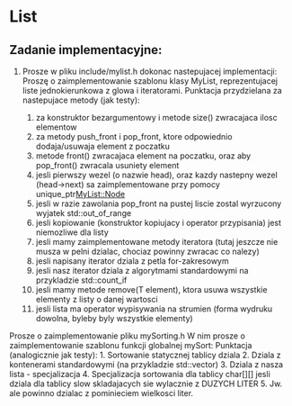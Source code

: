# List

## Zadanie implementacyjne:
1. Prosze w pliku include/mylist.h dokonac nastepujacej implementacji:
  Proszę o zaimplementowanie szablonu klasy MyList<T>, reprezentujacej liste jednokierunkowa
  z glowa i iteratorami.
    Punktacja przydzielana za nastepujace metody (jak testy):
    1. za konstruktor bezargumentowy i metode size() zwracajaca ilosc elementow
    2. za metody push_front i pop_front, ktore odpowiednio dodaja/usuwaja element z poczatku
    3. metode front() zwracajaca element na poczatku,
       oraz aby pop_front() zwracala usuniety element
    4. jesli pierwszy wezel (o nazwie head), oraz kazdy nastepny wezel (head->next)
       sa zaimplementowane przy pomocy unique_ptr<MyList::Node>
    5. jesli w razie zawolania pop_front na pustej liscie zostal wyrzucony wyjatek std::out_of_range
    6. jesli kopiowanie (konstruktor kopiujacy i operator przypisania) jest niemozliwe dla listy
    7. jesli mamy zaimplementowane metody iteratora
       (tutaj jeszcze nie musza w pelni dzialac, chociaz powinny zwracac co nalezy)
    8. jesli napisany iterator dziala z petla for-zakresowym
    9. jesli nasz iterator dziala z algorytmami standardowymi na przykladzie std::count_if
   10. jesli mamy metode remove(T element), ktora usuwa wszystkie elementy z listy o danej wartosci
   11. jesli lista ma operator wypisywania na strumien
       (forma wydruku dowolna, byleby byly wszystkie elementy)

Prosze o zaimplementowanie pliku mySorting.h
W nim prosze o zaimplementowanie szablonu funkcji globalnej mySort:
    Punktacja (analogicznie jak testy):
    1. Sortowanie statycznej tablicy dziala
    2. Dziala z kontenerami standardowymi (na przykladzie std::vector)
    3. Dziala z nasza lista - specjalizacja
    4. Specjalizacja sortowania dla tablicy char[][]
       jesli dziala dla tablicy slow skladajacych sie wylacznie z DUZYCH LITER
    5. Jw. ale powinno dzialac z pominieciem wielkosci liter.

